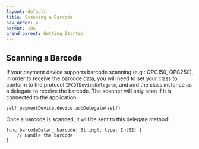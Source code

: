 ```yaml
---
layout: default
title: Scanning a Barcode
nav_order: 4
parent: iOS
grand_parent: Getting Started
---
```


## Scanning a Barcode
If your payment device supports barcode scanning (e.g.: QPC150, QPC250), in order to receive the barcode data, you will need to set your class to conform to the protocol `IPCDTDeviceDelegate`, and add the class instance as a delegate to receive the barcode. The scanner will only scan if it is connected to the application.
```
self.paymentDevice.device.addDelegate(self)
```
Once a barcode is scanned, it will be sent to this delegate method:
```
func barcodeData(_ barcode: String!, type: Int32) {
    // Handle the barcode
}
```
